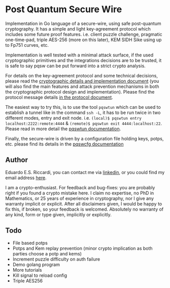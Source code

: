 # Post Quantum Secure Wire
Implementation in Go language of a secure-wire, using safe post-quantum cryptography. It has a simple and light 
key-agreement protocol which includes some future proof features. i.e. client puzzle challenge, pragmatic one-time-pad, 
triple AES-256 (more on this later), KEM SIDH Sike using up to Fp751 curves, etc. 

Implementation is well tested with a minimal attack surface, if the used cryptographic primitives and the integrations 
decisions are to be trusted, it is safe to say pqsw can be put forward into a strict crypto analysis.

For details on the key-agreement protocol and some technical decisions, please read the
[cryptographic details and implementation document](docs/crypto-and-technical.md) (you will also find the main features
and attack prevention mechanisms in both the cryptographic protocol design and implementation). Please find the protocol
message details [in the protocol document](docs/protocol.md).

The  easiest way to try this, is to use the tool `pqswtun` which can be used to establish a tunnel like in the command
`ssh -L`, it has to be run twice in two different modes, entry and exit node. i.e. 
`(local)$ pqswtun entry localhost:2222:remote:4444` &  `(remote)$ pqswtun exit 4444:localhost:22`. 
Please read in more detail the [pqswtun documentation](docs/pqswtun.md).

Finally, the secure-wire is driven by a configuration file holding keys, potps, etc. please find its details in the
[pqswcfg documentation](docs/pqswcfg.md)

##  Author
Eduardo E.S. Riccardi, you can contact me via [linkedin](https://uk.linkedin.com/in/kukino), or you could find my email
address [here](https://kukino.uk/ed@kukino.uk.pub).

I am a crypto-enthusiast. For feedback and bug-fixes: you are probably right if you found a crypto mistake here.
I claim no expertise, no PhD in Mathematics, or 25 years of experience in cryptography, nor I give any warranty implicit
or explicit. After all disclaimers given, I would be happy to fix this, if broken, so your feedback is welcomed.
Absolutely no warranty of any kind, form or type given, implicitly or explicitly.

## Todo
- File based potps
- Potps and Kem replay prevention (minor crypto implication as both parties choose a potp and kems)
- Increment puzzle difficulty on auth failure
- Demo golang program
- More tutorials
- Kill signal to reload config
- Triple AES256